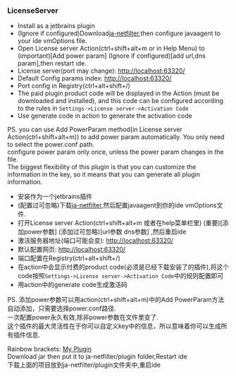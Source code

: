 <h3>LicenseServer</h3>
<ul>
  <li>Install as a jetbrains plugin</li>
  <li>(Ignore if configured)Download<a href="https://gitee.com/ja-netfilter/ja-netfilter">ja-netfilter</a>,then configure javaagent to your ide vmOptions file.</li>
  <li>Open License server Action(ctrl+shift+alt+m or in Help Menu) to (important)[Add power param] (Ignore if configured)[add url,dns param],then restart ide.</li>
  <li>License server(port may change): <a href="http://localhost:63320/">http://localhost:63320/</a></li>
  <li>Default Config params index: <a href="http://localhost:63320/">http://localhost:63320/</a></li>
  <li>Port config in Registry(ctrl+alt+shift+/)</li>
  <li>The paid plugin product code will be displayed in the Action (must be downloaded and installed), and this code can be configured according to the rules in <code>Settings->License server->Activation Code</code></li>
  <li>Use generate code in action to generate the activation code</li>
</ul>

PS. you can use Add PowerParam method(in License server Action(ctrl+shift+alt+m)) to add power param automatically. You only need to select the power.conf path.<br/>
configure power param only once, unless the power param changes in the file.<br/>
The biggest flexibility of this plugin is that you can customize the information in the key, so it means that you can generate all plugin information.

<ul>
  <li>安装作为一个jetbrains插件</li>
  <li>(配置过可忽略)下载<a href="https://gitee.com/ja-netfilter/ja-netfilter">ja-netfilter</a>,然后配置javaagent到你的ide vmOptions文件.</li>
  <li>打开License server Action(ctrl+shift+alt+m 或者在help菜单栏里) (重要)[添加power参数] (添加过可忽略)[url参数 dns参数] ,然后重启ide</li>
  <li>激活服务器地址(端口可能会变): <a href="http://localhost:63320/">http://localhost:63320/</a></li>
  <li>默认配置网页: <a href="http://localhost:63320/">http://localhost:63320/</a></li>
  <li>端口配置在Registry(ctrl+alt+shift+/)</li>
  <li>在action中会显示付费的product code(必须是已经下载安装了的插件),将这个code按照<code>Settings->License server->Activation Code</code>中的规则配置即可</li>
  <li>用action中的generate code生成激活码</li>
</ul>

PS. 添加power参数可以用action(ctrl+shift+alt+m)中的Add PowerParam方法自动添加，只需要选择power.conf路径.<br/>
一次配置power永久有效,除非power参数在文件里变了.<br/>
这个插件的最大灵活性在于你可以自定义key中的信息，所以意味着你可以生成所有插件信息.

Rainbow brackets: <a href="https://github.com/Nasller/plugin-myagent/releases/tag/v1.0.0">My Plugin</a> <br/>
Download jar then put it to ja-netfilter/plugin folder,Restart ide<br/>
下载上面的项目放到ja-netfilter/plugin文件夹中,重启ide
